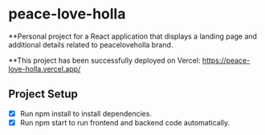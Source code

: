 # peace-love-holla

**Personal project for a React application that displays a landing page and additional details related to peaceloveholla brand.

**This project has been successfully deployed on Vercel: https://peace-love-holla.vercel.app/

## Project Setup
* [X] Run npm install to install dependencies.
* [X] Run npm start to run frontend and backend code automatically.
